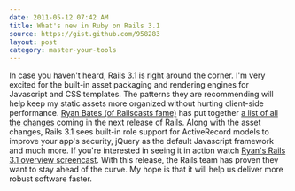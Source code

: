 ```yaml
---
date: 2011-05-12 07:42 AM
title: What's new in Ruby on Rails 3.1
source: https://gist.github.com/958283
layout: post
category: master-your-tools
---
```


In case you haven't heard, Rails 3.1 is right around the corner. I'm very excited for the built-in asset packaging and rendering engines for Javascript and CSS templates. The patterns they are recommending will help keep my static assets more organized without hurting client-side performance. [Ryan Bates (of Railscasts fame)][railscasts] has put together [a list of all the changes][source] coming in the next release of Rails. Along with the asset changes, Rails 3.1 sees built-in role support for ActiveRecord models to improve your app's security, jQuery as the default Javascript framework and much more. If you're interested in seeing it in action watch [Ryan's Rails 3.1 overview screencast][overview]. With this release, the Rails team has proven they want to stay ahead of the curve. My hope is that it will help us deliver more robust software faster.

[railscasts]: http://www.railscasts.com
[source]: https://gist.github.com/958283
[overview]: http://railscasts.com/episodes/265-rails-3-1-overview

